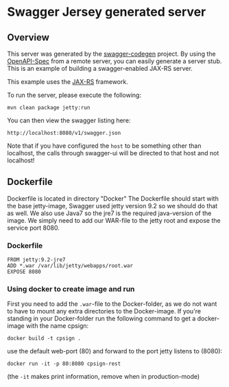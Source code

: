 # Swagger Jersey generated server

## Overview
This server was generated by the [swagger-codegen](https://github.com/swagger-api/swagger-codegen) project. By using the 
[OpenAPI-Spec](https://github.com/swagger-api/swagger-core/wiki) from a remote server, you can easily generate a server stub.  This
is an example of building a swagger-enabled JAX-RS server.

This example uses the [JAX-RS](https://jax-rs-spec.java.net/) framework.

To run the server, please execute the following:

```
mvn clean package jetty:run
```

You can then view the swagger listing here:

```
http://localhost:8080/v1/swagger.json
```

Note that if you have configured the `host` to be something other than localhost, the calls through
swagger-ui will be directed to that host and not localhost!

## Dockerfile

Dockerfile is located in directory "Docker"
The Dockerfile should start with the base jetty-image, Swagger used
jetty version 9.2 so we should do that as well. We also use Java7 so 
the jre7 is the required java-version of the image. 
We simply need to add our WAR-file to the jetty root and expose the 
service port 8080. 

### Dockerfile
``` 
FROM jetty:9.2-jre7
ADD *.war /var/lib/jetty/webapps/root.war
EXPOSE 8080
``` 

### Using docker to create image and run

First you need to add the `.war`-file to the Docker-folder, as we do not want
to have to mount any extra directories to the Docker-image.
If you're standing in your Docker-folder run the following command to get
a docker-image with the name cpsign:
``` 
docker build -t cpsign .
```

use the default web-port (80) and forward to the port jetty listens to (8080):
```
docker run -it -p 80:8080 cpsign-rest
```
(the `-it` makes print information, remove when in production-mode)
